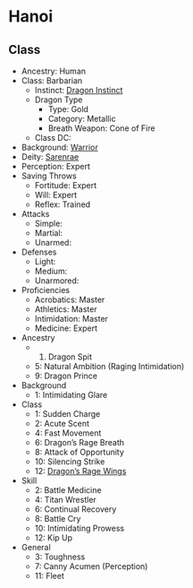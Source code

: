 # Hanoi

## Class

- Ancestry: Human
- Class: Barbarian
   - Instinct: [Dragon Instinct](https://2e.aonprd.com/Instincts.aspx?ID=2)
   - Dragon Type
      - Type: Gold
      - Category: Metallic
      - Breath Weapon: Cone of Fire
  - Class DC: 
- Background: [Warrior](https://pf2.d20pfsrd.com/background/warrior/)
- Deity: [Sarenrae](https://2e.aonprd.com/Deities.aspx?ID=16)
- Perception: Expert
- Saving Throws
   - Fortitude: Expert
   - Will: Expert
   - Reflex: Trained
- Attacks
   - Simple: 
   - Martial: 
   - Unarmed: 
- Defenses
   - Light: 
   - Medium: 
   - Unarmored: 
- Proficiencies
   - Acrobatics: Master
   - Athletics: Master
   - Intimidation: Master
   - Medicine: Expert
- Ancestry
   - 1. Dragon Spit
   - 5: Natural Ambition (Raging Intimidation)
   - 9: Dragon Prince
- Background
   - 1: Intimidating Glare
- Class
   - 1: Sudden Charge
   - 2: Acute Scent
   - 4: Fast Movement
   - 6: Dragon’s Rage Breath
   - 8: Attack of Opportunity
   - 10: Silencing Strike
   - 12: [Dragon’s Rage Wings](https://2e.aonprd.com/Feats.aspx?ID=162)
- Skill
   - 2: Battle Medicine
   - 4: Titan Wrestler
   - 6: Continual Recovery
   - 8: Battle Cry
   - 10: Intimidating Prowess
   - 12: Kip Up
- General
   - 3: Toughness
   - 7: Canny Acumen (Perception)
   - 11: Fleet
